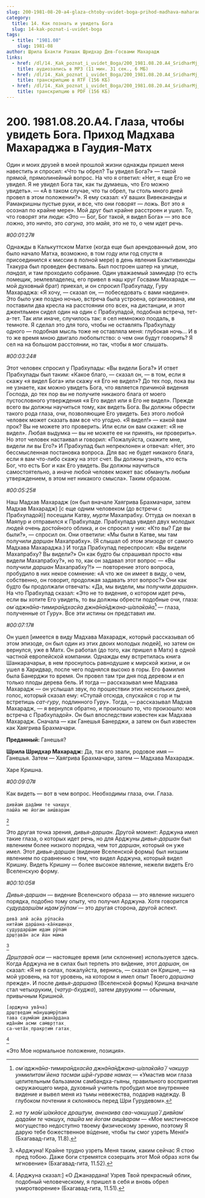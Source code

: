 ```yaml
---
slug: 200-1981-08-20-a4-glaza-chtoby-uvidet-boga-prihod-madhava-maharadzha-v-gaudiya-math
category:
  title: 14. Как познать и увидеть Бога
  slug: 14-kak-poznat-i-uvidet-boga
tags:
  - title: "1981.08"
    slug: 1981-08
author: Шрила Бхакти Ракшак Шридхар Дев-Госвами Махарадж
links:
  - href: /dl/14._Kak_poznat_i_uvidet_Boga/200_1981.08.20.A4_SridharMj_Glaza_chtoby_uvidet_Boga__Prihod_Madhava_Maharadzha_v_Gaudija-Math.mp3
    title: аудиозапись в MP3 (11 мин. 31 сек., 6 МБ)
  - href: /dl/14._Kak_poznat_i_uvidet_Boga/200_1981.08.20.A4_SridharMj_Glaza_chtoby_uvidet_Boga__Prihod_Madhava_Maharadzha_v_Gaudija-Math.rtf
    title: транскрипцию в RTF (156 КБ)
  - href: /dl/14._Kak_poznat_i_uvidet_Boga/200_1981.08.20.A4_SridharMj_Glaza_chtoby_uvidet_Boga__Prihod_Madhava_Maharadzha_v_Gaudija-Math.pdf
    title: транскрипцию в PDF (156 КБ)
---
```


# 200. 1981.08.20.A4. Глаза, чтобы увидеть Бога. Приход Мадхава Махараджа в Гаудия-Матх

Один и моих друзей в моей прошлой жизни однажды пришел меня навестить и спросил: «Что ты обрел? Ты увидел Бога?» — такой прямой, прямолинейный вопрос. На что я ответил: «Нет, я еще Его не увидел. Я не увидел Бога так, как ты думаешь, что Его можно увидеть». — «А в таком случае, что ты обрел, ты столь много дней провел в этом положении?». Я ему сказал: «У ваших Вивекананды и Рамакришны пустые руки, и все, что они говорят — ложь. Вот это я осознал по крайне мере». Мой друг был крайне расстроен и ушел. То, что говорят эти люди: «Это — Бог, Бог такой, я видел Бога» — это все ложно, это ничто, это *сагуна*, это *майя*, это не то, о чем идет речь.

*#00:01:27#*

Однажды в Калькуттском Матхе (когда еще был арендованный дом, это было начало Матха, возможно, в том году или год спустя я присоединился к миссии в полной мере) в день явления Бхактивиноды Тхакура был проведен фестиваль. Был построен шатер на улице, *пандал*, и там проходило собрание. Один уважаемый заминдар (то есть помещик, землевладелец, его привел в наш круг Госвами Махарадж — мой духовный брат) приехал, и он спросил Прабхупаду, Гуру Махараджа: «Я хочу, — сказал он, — побеседовать с вами наедине». Это было уже поздно ночью, встреча была устроена, организована, им поставили два кресла на расстоянии ото всех, на дистанции, и этот джентльмен сидел один на один с Прабхупадой, подобная встреча, тет-а-тет. Так или иначе, случилось так: я сел немножко поодаль, в темноте. Я сделал это для того, чтобы не оставлять Прабхупаду одного — подобная мысль тоже не оставляла меня: глубокая ночь… И в то же время мною двигало любопытство: о чем они будут говорить? Я сел на на большом расстоянии, но так, чтобы я мог слышать.

*#00:03:24#*

Этот человек спросил у Прабхупады: «Вы видели Бога?» И ответ Прабхупады был таким: «Какое благо, — сказал он, — в том, если я скажу «я видел Бога» или скажу «я Его не видел»? До тех пор, пока вы не узнаете, как можно увидеть Бога, что является причиной видения Господа, до тех пор вы не получите никакого блага от моего пустословного утверждения «я Его видел или я Его не видел». Прежде всего вы должны научиться тому, как видеть Бога. Вы должны обрести такого рода глаза, очи, позволяющие Его увидеть. Без этого любой человек может сказать вам все что угодно. «Я видел!» — какой вам прок? Вы не можете это проверить. Или если он вам скажет: «Я не видел». Любая выдумка — вы не можете ее ни принять, ни проверить». Но этот человек настаивал и говорил: «Пожалуйста, скажите мне, видели ли вы Его?» И Прабхупад был непреклонен и отвечал: «Нет, это бессмысленная постановка вопроса. Для вас не будет никакого блага, если я вам что-либо скажу на этот счет. Вы должны узнать, кто есть Бог, что есть Бог и как Его увидеть. Вы должны научиться самостоятельно, а иначе любой человек может вас обмануть любым утверждением, в этом нет никакого смысла». Таким образом.

*#00:05:25#*

Наш Мадхав Махарадж (он был вначале Хаягрива Брахмачари, затем Мадхав Махарадж) [с еще одним человеком (до встречи с Прабхупадой)] посещали Катву, *мурти* Махапрабху. Оттуда он поехал в Маяпур и отправился к Прабхупаде. Прабхупада увидел двух молодых людей очень достойного облика, и он спросил у них: «Кто вы? Где вы были?», — спросил он. Они ответили: «Мы были в Катве, мы там получили *даршан* Махапрабху». (Я слышал об этом эпизоде от самого Мадхава Махараджа.) И тогда Прабхупад переспросил: «Вы видели Махапрабху? Вы видели?» Он как будто бы спрашивал просто «вы видели Махапрабху?», но то, как он задавал этот вопрос — «Вы получили *даршан* Махапрабху?!» — повторение этого вопроса, пробудило в них некое сомнение: «А что же он имеет в виду, о чем, собственно, он говорит, продолжая задавать этот вопрос?» Они как будто бы продолжали отвечать: «Да, мы видели, мы получили *даршан*». На что Прабхупад сказал: «Это не то видение, о котором идет речь, если вы хотите Его увидеть, то вы должны обрести подобные очи, глаза: *ом̇ аджн̃а̄на-тимира̄ндхасйа джн̃а̄на̄н̃джана-ш́ала̄кайа̄*[^_ftn1] — глаза, полученные от Гуру». Все эти истины он представил им.

*#00:07:17#*

Он ушел [имеется в виду Мадхава Махарадж, который рассказывал об этом эпизоде, он был один из этих двоих молодых людей], но затем он вернулся, уже в Матх. Он работал (до того, как пришел в Матх) в одной частной европейской компании. Однажды ему встретилась книга Шанкарачарьи, в нем проснулось равнодушие к мирской жизни, и он ушел в Харидвар, после чего поднялся высоко в горы. Его фамилия была Банерджи то время. Он провел там три дня под деревом и ел только плоды дерева бель. И тогда — рассказывал мне Мадхава Махарадж — он услышал звук, по прошествии этих нескольких дней, голос, который сказал ему: «Ступай отсюда, спускайся с гор и ты встретишь *сат-гуру*, подлинного Гуру». Тогда, — рассказывал Мадхав Махарадж, — я вернулся обратно, и произошло то, что произошло: моя встреча с Прабхупадой». Он был впоследствии известен как Мадхава Махарадж. Сначала — как Ганешья Банерджи, а затем он был известен как Хаягрива Брахмачари.

**Преданный:** Ганешья?

**Шрила Шридхар Махарадж:** Да, так его звали, родовое имя — Ганешья. Затем — Хаягрива Брахмачари, затем — Мадхава Махарадж.

Харе Кришна.

*#00:09:07#*

Как видеть — вот в чем вопрос. Необходимы глаза, очи. Глаза.

    дивйам̇ дада̄ми те чакш̣ух̣
    паш́йа ме йогам аиш́варам
[^_ftn2]

Это другая точка зрения, *дивья-даршан*. Другой момент: Арджуна имел такие глаза, о которых идет речь, но для Арджуны *дивья-даршан* был явлением более низкого порядка, чем тот *даршан*, который он уже имел. Этот *дивья-даршан* (видение Вселенской формы) был низшим явлением по сравнению с тем, что видел Арджуна, который видел Кришну. Видеть Кришну — более высокое явление, нежели видеть Его Вселенскую форму.

*#00:10:05#*

*Дивья-даршан* — видение Вселенского образа — это явление низшего порядка, подобно тому опыту, что получил Арджуна. Хотя говорится *судурдарш́ам идам̇ рӯпам̇* — это другая сторона, другой аспект.

    дева̄ апй асйа рӯпасйа
    нитйам̇ дарш́ана-ка̄н̇кш̣ин̣ах̣
    судурдарш́ам идам̇ рӯпам̇
    др̣ш̣т̣ава̄н аси йан мама
[^_ftn3]

*Др̣ш̣т̣ава̄н аси* — настоящее время (или склонение) используется здесь. Когда Арджуна не в силах был терпеть это ви́дение, этот *даршан*, он сказал: «Я не в силах, пожалуйста, вернись, — сказал он Кришне, — на мой уровень, на тот уровень, на котором я имел опыт Твоего *даршана* прежде». И после *дивья-даршана* (Вселенской формы) Кришна вначале стал четыхруким, (*чатур-бхуджа*), затем двуруким — обычным, привычным Кришной.

    [арджуна ува̄ча]
    др̣ш̣т̣ведам̇ ма̄нуш̣ам̇рӯпам̇
    тава саумйам̇ джана̄рдана
    ида̄нӣм асми сам̇вр̣ттах̣
    са-чета̄х̣ пракр̣тим̇ гатах̣
[^_ftn4]

«Это Мое нормальное положение, позиция».



[^_ftn1]: *ом̇ аджн̃а̄на-тимира̄ндхасйа джн̃а̄на̄н̃джана-ш́ала̄кайа̄ / чакш̣ур унмилитам̇ йена тасмаи ш́рӣ-гураве намах̣* — «Умастив мои глаза целительным бальзамом самбандха-гьяны, правильного восприятия окружающего мира, духовный учитель пробудил мое внутреннее видение и вывел меня из тьмы невежества, подарив надежду. В глубоком почтении я склоняюсь перед Шри Гурудевом».

[^_ftn2]: *на ту ма̄м̇ ш́акйасе драш̣т̣ум, аненаива сва-чакш̣уш̣а̄ / дивйам̇ дада̄ми те чакш̣ух̣, паш́йа ме йогам аиш́варам* — «Мое мистическое могущество недоступно твоему физическому зрению, поэтому Я дарую тебе божественное вúдение, чтобы ты смог узреть Меня!» (Бхагавад-гита, 11.8).

[^_ftn3]: «Арджуна! Крайне трудно узреть Меня таким, каким сейчас Я стою пред тобою. Даже боги стремятся созерцать этот Мой образ хотя бы мгновение» (Бхагавад-гита, 11.52).

[^_ftn4]: [Арджуна сказал:] «О Джанардана! Узрев Твой прекрасный облик, подобный человеческому, я пришел в себя и вновь обрел умиротворение» (Бхагавад-гита, 11.51).

